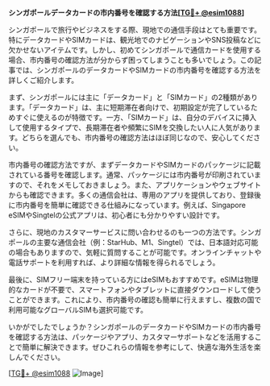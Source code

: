 **シンガポールデータカードの市内番号を確認する方法[[TG💪+ @esim1088](https://t.me/s/esim1088)]**

シンガポールで旅行やビジネスをする際、現地での通信手段はとても重要です。特にデータカードやSIMカードは、観光地でのナビゲーションやSNS投稿などに欠かせないアイテムです。しかし、初めてシンガポールで通信カードを使用する場合、市内番号の確認方法が分からず困ってしまうことも多いでしょう。この記事では、シンガポールのデータカードやSIMカードの市内番号を確認する方法を詳しくご紹介します。

まず、シンガポールには主に「データカード」と「SIMカード」の2種類があります。「データカード」は、主に短期滞在者向けで、初期設定が完了しているためすぐに使えるのが特徴です。一方、「SIMカード」は、自分のデバイスに挿入して使用するタイプで、長期滞在者や頻繁にSIMを交換したい人に人気があります。どちらを選んでも、市内番号の確認方法はほぼ同じなので、安心してください。

市内番号の確認方法ですが、まずデータカードやSIMカードのパッケージに記載されている番号を確認します。通常、パッケージには市内番号が印刷されていますので、それをメモしておきましょう。また、アプリケーションやウェブサイトからも確認できます。多くの通信会社は、専用のアプリを提供しており、登録後に市内番号を簡単に確認できる仕組みになっています。例えば、Singapore eSIMやSingtelの公式アプリは、初心者にも分かりやすい設計です。

さらに、現地のカスタマーサービスに問い合わせるのも一つの方法です。シンガポールの主要な通信会社（例：StarHub、M1、Singtel）では、日本語対応可能の場合もありますので、気軽に質問することが可能です。オンラインチャットや電話サポートを利用すれば、より詳細な情報を得られるでしょう。

最後に、SIMフリー端末を持っている方にはeSIMもおすすめです。eSIMは物理的なカードが不要で、スマートフォンやタブレットに直接ダウンロードして使うことができます。これにより、市内番号の確認も簡単に行えますし、複数の国で利用可能なグローバルSIMも選択可能です。

いかがでしたでしょうか？シンガポールのデータカードやSIMカードの市内番号を確認する方法は、パッケージやアプリ、カスタマーサポートなどを活用することで簡単に解決できます。ぜひこれらの情報を参考にして、快適な海外生活を楽しんでください。

[[TG💪+ @esim1088](https://t.me/s/esim1088) ![Image](https://i.postimg.cc/Y0z9fWf4/image.png)]